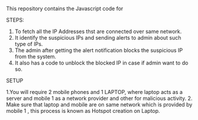 This repository contains the Javascript code for 

STEPS:
1. To fetch all the IP Addresses thst are connected over same network.
2. It identify the suspicious IPs and sending alerts to admin about such type of IPs.
3. The admin after getting the alert notification blocks the suspicious IP from the system.
4. It also has a code to unblock the blocked IP in case if admin want to do so.

SETUP

1.You will require 2 mobile phones and 1 LAPTOP, where laptop acts as a server and mobile 1 as a network provider and other for malicious activity.
2. Make sure that laptop and mobile are on same network which is provided by mobile 1 , this process is known as Hotspot creation on Laptop.


